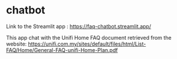# chatbot
Link to the Streamlit app : https://faq-chatbot.streamlit.app/


This app chat with the Unifi Home FAQ document retrieved from the website:
https://unifi.com.my/sites/default/files/html/List-FAQ/Home/General-FAQ-unifi-Home-Plan.pdf